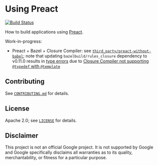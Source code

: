 # Using Preact

[![Build Status][github-ci-badge]][github-ci-url]

How to build applications using [Preact][preact].

Work-in-progress:

* Preact + Bazel + Closure Compiler: see
  [`third_party/preact-without-babel`](third_party/preact-without-babel/#readme);
  note that updating `bazelbuild/rules_closure` dependency to v0.11.0 results in
  [type errors][rules-nodejs-type-errors] due to [Closure Compiler not
  supporting `@typedef` with `@template`][closure-compiler-typedef-templates]

## Contributing

See [`CONTRIBUTING.md`](CONTRIBUTING.md) for details.

## License

Apache 2.0; see [`LICENSE`](LICENSE) for details.

## Disclaimer

This project is not an official Google project. It is not supported by Google
and Google specifically disclaims all warranties as to its quality,
merchantability, or fitness for a particular purpose.

[github-ci-badge]: https://github.com/mbrukman/using-preactjs/actions/workflows/main.yml/badge.svg
[github-ci-url]: https://github.com/mbrukman/using-preactjs/actions/workflows/main.yml
[preact]: https://preactjs.com/
[rules-nodejs-type-errors]: https://github.com/preactjs/preact/issues/758#issuecomment-683881172
[closure-compiler-typedef-templates]: https://github.com/google/closure-compiler/issues/890

